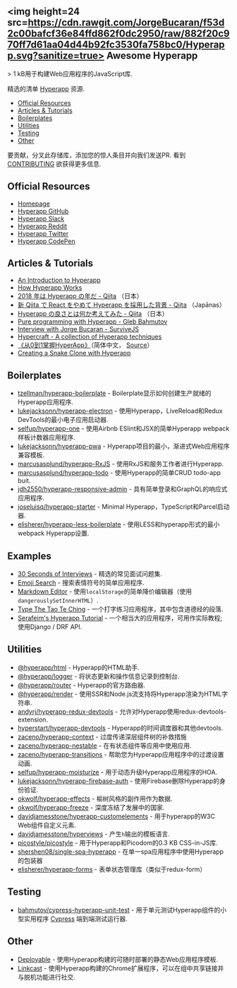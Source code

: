 ## <img height=24 src=https://cdn.rawgit.com/JorgeBucaran/f53d2c00bafcf36e84ffd862f0dc2950/raw/882f20c970ff7d61aa04d44b92fc3530fa758bc0/Hyperapp.svg?sanitize=true> Awesome Hyperapp

&gt; 1 kB用于构建Web应用程序的JavaScript库.

精选的清单 [Hyperapp](https://github.com/hyperapp/hyperapp) 资源.

<!-- TOC -->

* [Official Resources](#official-resources)
* [Articles & Tutorials](#articles--tutorials)
* [Boilerplates](#boilerplates)
* [Utilities](#utilities)
* [Testing](#testing)
* [Other](#other)

<!-- /TOC -->

 要贡献，分叉此存储库，添加您的惊人条目并向我们发送PR.  看到 [CONTRIBUTING](https://github.com/hyperapp/awesome-hyperapp/blob/master//CONTRIBUTING.md) 欲获得更多信息.

## Official Resources

* [Homepage](https://hyperapp.js.org)
* [Hyperapp GitHub](https://github.com/jorgebucaran/hyperapp)
* [Hyperapp Slack](https://hyperappjs.herokuapp.com/)
* [Hyperapp Reddit](https://www.reddit.com/r/hyperapp/)
* [Hyperapp Twitter](https://twitter.com/hyperappjs)
* [Hyperapp CodePen](https://codepen.io/hyperapp/)

## Articles & Tutorials

* [An Introduction to Hyperapp](https://www.sitepoint.com/hyperapp-1-kb-javascript-library/)
* [How Hyperapp Works](https://gist.github.com/JorgeBucaran/8dc33b7947f3193eb2ea3d5700e27036)
* [2018 年は Hyperapp の年だ - Qiita](https://qiita.com/JorgeBucaran/items/c48446babe0627e25ee6) （日本）
* [新 Qiita で React をやめて Hyperapp を採用した背景 - Qiita](https://qiita.com/yuku_t/items/2839e57a1933507f36b4) （Japānas）
* [Hyperapp の良さとは何か考えてみた - Qiita](https://qiita.com/ababup1192/items/0dd5c70bee5feaf5dea3) （日本）
* [Pure programming with Hyperapp - Gleb Bahmutov](https://glebbahmutov.com/blog/pure-programming-with-hyper-app)
* [Interview with Jorge Bucaran - SurviveJS](https://survivejs.com/blog/hyperapp-interview)
* [Hypercraft - A collection of Hyperapp techniques](https://zaceno.github.io/hypercraft/)
* [《从0到1掌握HyperApp》](https://hyperapp.js.cool/)（简体中文， [Source](https://github.com/willin/hyperapp.js.cool)）
* [Creating a Snake Clone with Hyperapp](https://dev.to/avalander/create-a-snake-clone-with-hyperapp-part-1-2ffn)

## Boilerplates

* [tzellman/hyperapp-boilerplate](https://github.com/tzellman/hyperapp-boilerplate) -  Boilerplate显示如何创建生产就绪的Hyperapp应用程序.
* [lukejacksonn/hyperapp-electron](https://github.com/lukejacksonn/hyperapp-electron) - 使用Hyperapp，LiveReload和Redux DevTools的最小电子应用启动器.
* [selfup/hyperapp-one](https://github.com/selfup/hyperapp-one) - 使用Airbnb ESlint和JSX的简单Hyperapp webpack样板计数器应用程序.
* [lukejacksonn/hyperapp-pwa](https://github.com/lukejacksonn/hyperapp-pwa) -  Hyperapp项目的最小，渐进式Web应用程序兼容模板.
* [marcusasplund/hyperapp-RxJS](https://github.com/marcusasplund/hyperapp-RxJS) - 使用RxJS和服务工作者进行Hyperapp.
* [marcusasplund/hyperapp-todo](https://github.com/marcusasplund/hyperapp-todo-simple) - 使用Hyperapp的简单CRUD todo-app buit.
* [jdh2550/hyperapp-responsive-admin](https://github.com/jdh2550/hyperapp-responsive-admin) - 具有简单登录和GraphQL的响应式应用程序.
* [joseluisq/hyperapp-starter](https://github.com/joseluisq/hyperapp-starter) -  Minimal Hyperapp，TypeScript和Parcel启动器.
* [elisherer/hyperapp-less-boilerplate](https://github.com/elisherer/hyperapp-less-boilerplate) - 使用LESS和hyperapp形式的最小webpack Hyperapp设置. 

## Examples

* [30 Seconds of Interviews](https://github.com/fejes713/30-seconds-of-interviews) - 精选的常见面试问题集.
* [Emoji Search](https://codepen.io/ismamz/pen/ppGMWM) - 搜索表情符号的简单应用程序.
* [Markdown Editor](https://codepen.io/ismamz/pen/wpNvmy) - 使用`localStorage`的简单降价编辑器（使用`dangerouslySetInnerHTML`）.
* [Type The Tao Te Ching](https://github.com/callum-oakley/type-the-tao-te-ching) - 一个打字练习应用程序，其中包含道德经的段落.
* [Serafeim's Hyperapp Tutorial](https://github.com/spapas/hyperapp-tutorial)   - 一个相当大的应用程序，可用作实际教程;  使用Django / DRF API.


## Utilities

* [@hyperapp/html](https://github.com/hyperapp/html) -  Hyperapp的HTML助手.
* [@hyperapp/logger](https://github.com/hyperapp/logger) - 将状态更新和操作信息记录到控制台.
* [@hyperapp/router](https://github.com/hyperapp/router) -  Hyperapp的官方路由器.
* [@hyperapp/render](https://github.com/hyperapp/render) - 使用SSR和Node.js流支持将Hyperapp渲染为HTML字符串.
* [andyrj/hyperapp-redux-devtools](https://github.com/andyrj/hyperapp-redux-devtools) - 允许对Hyperapp使用redux-devtools-extension.
* [hyperstart/hyperapp-devtools](https://github.com/hyperstart/hyperapp-devtools) -  Hyperapp的时间调度器和其他devtools.
* [zaceno/hyperapp-context](https://github.com/zaceno/hyperapp-context) - 过度传递深层组件树的补救措施
* [zaceno/hyperapp-nestable](https://github.com/zaceno/hyperapp-nestable) - 在有状态组件等应用中使用应用.
* [zaceno/hyperapp-transitions](https://github.com/zaceno/hyperapp-transitions) - 帮助您为Hyperapp应用程序中的过渡设置动画.
* [selfup/hyperapp-moisturize](https://github.com/selfup/hyperapp-moisturize) - 用于动态升级Hyperapp应用程序的HOA.
* [lukejacksonn/hyperapp-firebase-auth](https://github.com/lukejacksonn/hyperapp-firebase-auth) - 使用Firebase删除Hyperapp的身份验证.
* [okwolf/hyperapp-effects](https://github.com/okwolf/hyperapp-effects) - 榆树风格的副作用作为数据.
* [okwolf/hyperapp-freeze](https://github.com/okwolf/hyperapp-freeze) - 深度冻结了发展中的国家.
* [davidjamesstone/hyperapp-customelements](https://github.com/davidjamesstone/hyperapp-customelements) - 用于hyperapp的W3C Web组件自定义元素.
* [davidjamesstone/hyperviews](https://github.com/davidjamesstone/hyperviews) - 产生`h`输出的模板语言.
* [picostyle/picostyle](https://github.com/picostyle/picostyle) - 用于Hyperapp和Picodom的0.3 KB CSS-in-JS库.
* [shershen08/single-spa-hyperapp](https://github.com/shershen08/single-spa-hyperapp) - 在单一spa应用程序中使用Hyperapp的包装器
* [elisherer/hyperapp-forms](https://github.com/elisherer/hyperapp-forms) - 表单状态管理库（类似于redux-form）

## Testing

* [bahmutov/cypress-hyperapp-unit-test](https://github.com/bahmutov/cypress-hyperapp-unit-test) - 用于单元测试Hyperapp组件的小型实用程序 [Cypress](https://github.com/cypress-io/cypress) 端到端测试运行器.

## Other

* [Deployable](https://github.com/lukejacksonn/deployable) - 使用Hyperapp构建的可随时部署的静态Web应用程序模板.
* [Linkcast](https://github.com/ajaxtown/linkcast) - 使用Hyperapp构建的Chrome扩展程序，可以在组中共享链接并与脱机功能进行社交.
